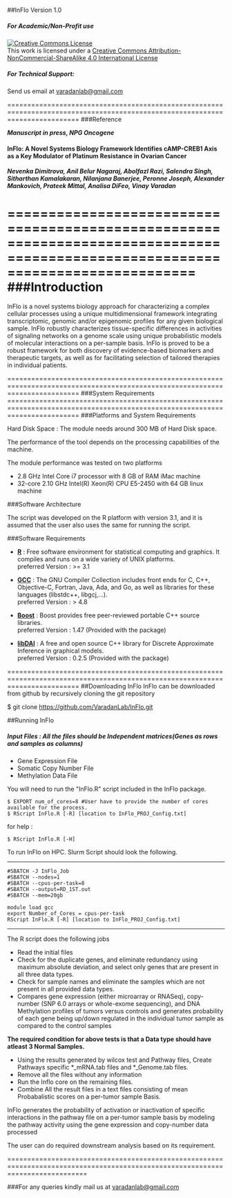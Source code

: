 ##InFlo Version 1.0

##### For Academic/Non-Profit use
<a rel="license" href="http://creativecommons.org/licenses/by-nc-sa/4.0/"><img alt="Creative Commons License" style="border-width:0" src="https://i.creativecommons.org/l/by-nc-sa/4.0/88x31.png" /></a><br />This work is licensed under a <a rel="license" href="http://creativecommons.org/licenses/by-nc-sa/4.0/">Creative Commons Attribution-NonCommercial-ShareAlike 4.0 International License</a>

##### For Technical Support:
Send us email at varadanlab@gmail.com

==============================================================================================================================
###Reference

***Manuscript in press, NPG Oncogene***

#### InFlo: A Novel Systems Biology Framework Identifies cAMP-CREB1 Axis as a Key Modulator of Platinum Resistance in Ovarian Cancer
***Nevenka Dimitrova, Anil Belur Nagaraj, Abolfazl Razi, Salendra Singh, Sitharthan Kamalakaran, Nilanjana Banerjee, Peronne Joseph, Alexander Mankovich, Prateek Mittal, Analisa DiFeo, Vinay Varadan***


===============================================================================================================================
###Introduction
===============================================================================================================================
<p>InFlo is a novel systems biology approach for characterizing a complex cellular processes using a unique multidimensional framework integrating transcriptomic, genomic and/or epigenomic profiles for any given biological sample. InFlo robustly characterizes tissue-specific differences in activities of signaling networks on a genome scale using unique probabilistic models of molecular interactions on a per-sample basis. InFlo is proved to be a robust framework for both discovery of evidence-based biomarkers and therapeutic targets, as well as for facilitating selection of tailored therapies in individual patients.</p>
==============================================================================================================================
###System Requirements
==============================================================================================================================
###Platforms and System Requirements

Hard Disk Space : The module needs around 300 MB of Hard Disk space.

The performance of the tool depends on the processing capabilities of the machine. 

The module performance was tested on two platforms 
  * 2.8 GHz Intel Core i7 processor with 8 GB of RAM iMac machine
  * 32-core  2.10 GHz Intel(R) Xeon(R) CPU E5-2450 with 64 GB linux machine

###Software Architecture

The script was developed on the R platform with version 3.1, and it is assumed that the user also uses the same for running the script. 

###Software Requirements

 * [**R**](http://www.r-project.org/) : Free software environment for statistical computing and graphics. It compiles and runs on a wide variety of UNIX platforms.
<br> preferred Version : >= 3.1 

* [**GCC**](https://gcc.gnu.org/) : The GNU Compiler Collection includes front ends for C, C++, Objective-C, Fortran, Java, Ada, and Go, as well as libraries for these languages (libstdc++, libgcj,...). 
<br> preferred Version : > 4.8

* [**Boost**](http://www.boost.org/) : Boost provides free peer-reviewed portable C++ source libraries.
<br> preferred Version : 1.47 (Provided with the package)

* [**libDAI**](https://staff.fnwi.uva.nl/j.m.mooij/libDAI/) : A free and open source C++ library for Discrete Approximate Inference in graphical models.
<br> preferred Version : 0.2.5 (Provided with the package)

==============================================================================================================================
##Downloading InFlo
InFlo can be downloaded from github by recursively cloning the git repository
   
   $ git clone https://github.com/VaradanLab/InFlo.git

##Running InFlo
##### Input Files : All the files should be Independent matrices(Genes as rows and samples as columns)
 * Gene Expression File
 * Somatic Copy Number File
 * Methylation Data File

You will need to run the "InFlo.R" script included in the InFlo package.

    $ EXPORT num_of_cores=8 #User have to provide the number of cores available for the process. 
    $ RScript InFlo.R [-R] [location to InFlo_PROJ_Config.txt]
for help :

    $ RScript InFlo.R [-H]

To run InFlo on HPC. Slurm Script should look the following. 
________________________________________________________________
    #SBATCH -J InFlo_Job
    #SBATCH --nodes=1
    #SBATCH --cpus-per-task=8
    #SBATCH --output=RD_1ST.out
    #SBATCH --mem=20gb

    module load gcc
    export Number_of_Cores = cpus-per-task
    RScript InFlo.R [-R] [location to InFlo_PROJ_Config.txt]
_________________________________________________________________


The R script does the following jobs

 * Read the initial files
 * Check for the duplicate genes, and eliminate redundancy using maximum absolute deviation, and select only genes that are present in all three data types. 
 * Check for sample names and eliminate the samples which are not present in all provided data types. 
 * Compares gene expression (either microarray or RNASeq), copy-number (SNP 6.0 arrays or whole-exome sequencing), and DNA Methylation profiles of tumors versus controls and generates probability of each gene being up/down regulated in the individual tumor sample as compared to the control samples
 
 <b>The required condition for above tests is that a Data type should have atleast 3 Normal Samples.</b>

 * Using the results generated by wilcox test and Pathway files, Create Pathways specific *_mRNA.tab files and *_Genome.tab files.   
 * Remove all the files without any information
 * Run the Inflo core on the remaining files.
 * Combine All the result files in a text files consisting of mean Probabalistic scores on a per-tumor sample Basis. 

<p> InFlo generates the probability of activation or inactivation of specific interactions in the pathway file on a per-tumor sample basis by modeling the pathway activity using the gene expression and copy-number data processed</p>

<p>The user can do required downstream analysis based on its requirement.</p>
================================================================================================================================

###For any queries kindly mail us at varadanlab@gmail.com
